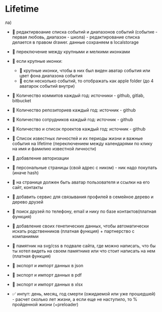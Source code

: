 # Lifetime
ла)
- 🚧 редактирвоание списка событий и диапазонов событий (событие - первая любовь, диапазон - школа) - редактирование списка делается в правом drawer. данные сохраняем в localstorage
- 🚧 переключение между крупными и мелкими иконками
- 🚧 если крупные иконки:
    - 🚧 крупные иконки, чтобы в них был виден аватар события или цвет фона диапазона события
    - 🚧 если несколько событий, то отображать как apple folder (до 4 аватарок событий внутри)

- 🚧 Количество коммитов каждый год: источники - github, gitlab, bitbucket
- 🚧 Количество репозиториев каждый год: источник - github
- 🚧 Количество сотрудников каждый год: источник - github
- 🚧 Количество и список проектов каждый год: источник - github

- 🚧 Список известных личностей и их периоды жизни и важные события на lifetime (переключением между календарями по клику на имя и фамилию известной личности)
- 🚧 добавление авторизации
- 🚧 персональные страницы (свой адрес с ником) - ник надо покупать (иначе hash)
- 🚧 на странице должен быть аватар пользователя и ссылки на его сайт, контакты

- 🚧 добавить сервис для связывания профилей в семейное дерево и дерево друзей
- 🚧 поиск друзей по телефону, email и нику по базе контактов(платная функция)

- 🚧 добавление своих генетических данных, чтобы автоматически искать родственников (платная функция) + партнерство с компаниями

- 🚧 памятник на svg/css в подвале сайта, где можно написать, что бы ты хотел видеть на своем памятнике или что стоит написать на нем (платная функция)

- 🚧 экспорт и импорт данных в json
- 🚧 экспорт и импорт данных в pdf
- 🚧 экспорт и импорт данных в xlsx

- ✅ инпут: день, месяц, год смерти (ожидаемой или уже прошедшей) - расчет сколько лет жизни, а если еще не наступило, то % пройденной жизни (+preloader)


